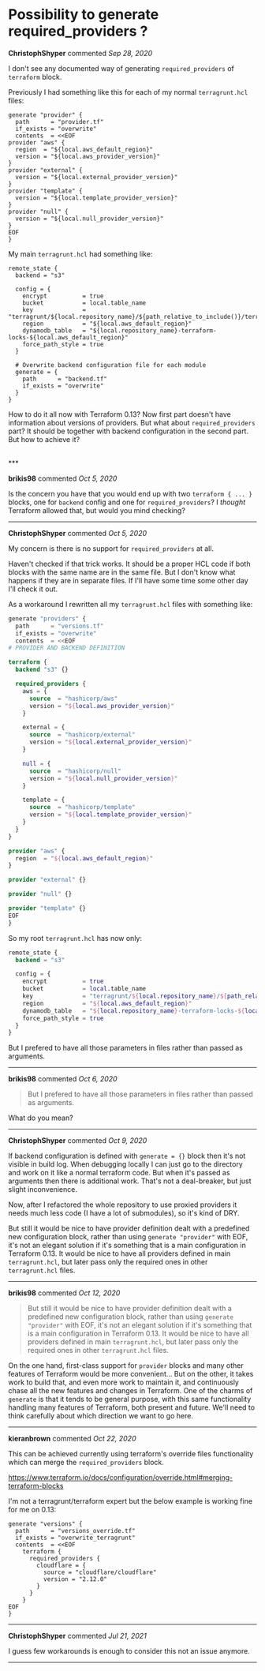 # Possibility to generate required_providers ?

**ChristophShyper** commented *Sep 28, 2020*

I don't see any documented way of generating `required_providers` of `terraform` block.

Previously I had something like this for each of my normal `terragrunt.hcl` files:
```hcl
generate "provider" {
  path      = "provider.tf"
  if_exists = "overwrite"
  contents  = <<EOF
provider "aws" {
  region  = "${local.aws_default_region}"
  version = "${local.aws_provider_version}"
}
provider "external" {
  version = "${local.external_provider_version}"
}
provider "template" {
  version = "${local.template_provider_version}"
}
provider "null" {
  version = "${local.null_provider_version}"
}
EOF
}
```
 
My main `terragrunt.hcl` had something like:
```hcl
remote_state {
  backend = "s3"

  config = {
    encrypt          = true
    bucket           = local.table_name
    key              = "terragrunt/${local.repository_name}/${path_relative_to_include()}/terraform.tfstate"
    region           = "${local.aws_default_region}"
    dynamodb_table   = "${local.repository_name}-terraform-locks-${local.aws_default_region}"
    force_path_style = true
  }

  # Overwrite backend configuration file for each module
  generate = {
    path      = "backend.tf"
    if_exists = "overwrite"
  }
}
```

How to do it all now with Terraform 0.13? 
Now first part doesn't have information about versions of providers.
But what about `required_providers` part? It should be together with backend configuration in the second part. But how to achieve it?

<br />
***


**brikis98** commented *Oct 5, 2020*

Is the concern you have that you would end up with two `terraform { ... }` blocks, one for `backend` config and one for `required_providers`? I _thought_ Terraform allowed that, but would you mind checking?
***

**ChristophShyper** commented *Oct 5, 2020*

My concern is there is no support for `required_providers` at all.

Haven't checked if that trick works. It should be a proper HCL code if both blocks with the same name are in the same file. But I don't know what happens if they are in separate files. If I'll have some time some other day I'll check it out.

As a workaround I rewritten all my `terragrunt.hcl` files with something like: 
```terraform
generate "providers" {
  path      = "versions.tf"
  if_exists = "overwrite"
  contents  = <<EOF
# PROVIDER AND BACKEND DEFINITION

terraform {
  backend "s3" {}

  required_providers {
    aws = {
      source  = "hashicorp/aws"
      version = "${local.aws_provider_version}"
    }

    external = {
      source  = "hashicorp/external"
      version = "${local.external_provider_version}"
    }

    null = {
      source  = "hashicorp/null"
      version = "${local.null_provider_version}"
    }

    template = {
      source  = "hashicorp/template"
      version = "${local.template_provider_version}"
    }
  }
}

provider "aws" {
  region  = "${local.aws_default_region}"
}

provider "external" {}

provider "null" {}

provider "template" {}
EOF
}
```

So my root `terragrunt.hcl` has now only:
```terraform
remote_state {
  backend = "s3"

  config = {
    encrypt          = true
    bucket           = local.table_name
    key              = "terragrunt/${local.repository_name}/${path_relative_to_include()}/terraform.tfstate"
    region           = "${local.aws_default_region}"
    dynamodb_table   = "${local.repository_name}-terraform-locks-${local.aws_default_region}"
    force_path_style = true
  }
}
```

But I prefered to have all those parameters in files rather than passed as arguments. 
***

**brikis98** commented *Oct 6, 2020*

> But I prefered to have all those parameters in files rather than passed as arguments.

What do you mean?
***

**ChristophShyper** commented *Oct 9, 2020*

If backend configuration is defined with `generate = {}` block then it's not visible in build log. When debugging locally I can just go to the directory and work on it like a normal terraform code. But when it's passed as arguments then there is additional work. That's not a deal-breaker, but just slight inconvenience.

Now, after I refactored the whole repository  to use proxied providers it needs much less code (I have a lot of submodules), so it's kind of DRY.

But still it would be nice to have provider definition dealt with a predefined new configuration block, rather than using `generate "provider"` with EOF, it's not an elegant solution if it's something that is a main configuration in Terraform 0.13.
It would be nice to have all providers defined in main `terragrunt.hcl`, but later pass only the required ones in other `terragrunt.hcl` files.
***

**brikis98** commented *Oct 12, 2020*

> But still it would be nice to have provider definition dealt with a predefined new configuration block, rather than using `generate "provider"` with EOF, it's not an elegant solution if it's something that is a main configuration in Terraform 0.13.
> It would be nice to have all providers defined in main `terragrunt.hcl`, but later pass only the required ones in other `terragrunt.hcl` files.

On the one hand, first-class support for `provider` blocks and many other features of Terraform would be more convenient... But on the other, it takes work to build that, and even more work to maintain it, and continuously chase all the new features and changes in Terraform. One of the charms of `generate` is that it tends to be general purpose, with this same functionality handling many features of Terraform, both present and future. We'll need to think carefully about which direction we want to go here.
***

**kieranbrown** commented *Oct 22, 2020*

This can be achieved currently using terraform's override files functionality which can merge the `required_providers` block.

https://www.terraform.io/docs/configuration/override.html#merging-terraform-blocks

I'm not a terragrunt/terraform expert but the below example is working fine for me on 0.13:

```hcl
generate "versions" {
  path      = "versions_override.tf"
  if_exists = "overwrite_terragrunt"
  contents  = <<EOF
    terraform {
      required_providers {
        cloudflare = {
          source = "cloudflare/cloudflare"
          version = "2.12.0"
        }
      }
    }
EOF
}
```
***

**ChristophShyper** commented *Jul 21, 2021*

I guess few workarounds is enough to consider this not an issue anymore.
***

